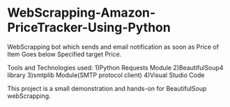 # WebScrapping-Amazon-PriceTracker-Using-Python
WebScrapping bot which sends and email notification as soon as Price of Item Goes below Specified target Price.

Tools and Technologies used:
1)Python Requests Module
2)BeautifulSoup4 library
3)smtplib Module(SMTP protocol client)
4)Visual Studio Code

This project is a small demonstration and hands-on for BeautifulSoup webScrapping.
